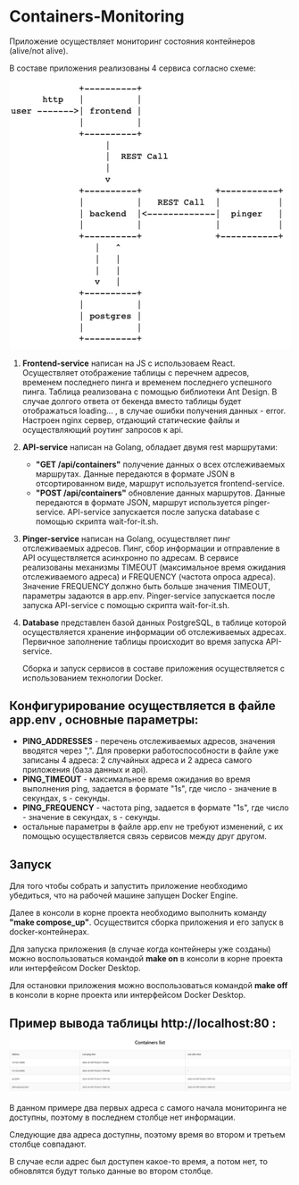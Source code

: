 # Containers-Monitoring

 Приложение осуществляет мониторинг состояния контейнеров (alive/not alive).
 
 В составе приложения реализованы 4 сервиса согласно схеме:
 
 ![Image alt](https://github.com/lvrdn/Containers-Monitoring/blob/main/app_structure.png)

 1. **Frontend-service** написан на JS с использоваем React. Осуществляет отображение таблицы с перечнем адресов, временем последнего пинга и временем последнего успешного пинга. Таблица реализована с помощью библиотеки Ant Design.
    В случае долгого ответа от бекенда вместо таблицы будет отображаться loading... , в случае ошибки получения данных - error. Настроен nginx сервер, отдающий статические файлы и осуществляющий роутинг запросов к api.
 2. **API-service** написан на Golang, обладает двумя rest маршрутами:
    * **"GET /api/containers"** получение данных о всех отслеживаемых маршрутах. Данные передаются в формате JSON в отсортированном виде, маршрут используется frontend-service.
    * **"POST /api/containers"** обновление данных маршрутов. Данные передаются в формате JSON, маршрут используется pinger-service.
    API-service запускается после запуска database с помощью скрипта wait-for-it.sh.
 3. **Pinger-service** написан на Golang, осуществляет пинг отслеживаемых адресов. Пинг, сбор информации и отправление в API осуществляется асинхронно по адресам. В сервисе реализованы механизмы TIMEOUT (максимальное время ожидания отслеживаемого адреса) и FREQUENCY (частота опроса адреса).
    Значение FREQUENCY должно быть больше значения TIMEOUT, параметры задаются в app.env.
    Pinger-service запускается после запуска API-service с помощью скрипта wait-for-it.sh.
 4. **Database** представлен базой данных PostgreSQL, в таблице которой осуществляется хранение информации об отслеживаемых адресах. Первичное заполнение таблицы происходит во время запуска API-service.

    Сборка и запуск сервисов в составе приложения осуществляется с использованием технологии Docker.

 ## Конфигурирование осуществляется в файле **app.env** , основные параметры:
 * **PING_ADDRESSES** - перечень отслеживаемых адресов, значения вводятся через ",". Для проверки работоспособности в файле уже записаны 4 адреса: 2 случайных адреса и 2 адреса самого приложения (база данных и api).
 * **PING_TIMEOUT** - максимальное время ожидания во время выполнения ping, задается в формате "1s", где число - значение в секундах, s - секунды.
 * **PING_FREQUENCY** - частота ping, задается в формате "1s", где число - значение в секундах, s - секунды.
 * остальные параметры в файле app.env не требуют изменений, с их помощью осуществляется связь сервисов между друг другом.

 ## Запуск

 Для того чтобы собрать и запустить приложение необходимо убедиться, что на рабочей машине запущен Docker Engine.
 
 Далее в консоли в корне проекта необходимо выполнить команду **"make compose_up"**. Осуществится сборка приложения и его запуск в docker-контейнерах.
 
 Для запуска приложения (в случае когда контейнеры уже созданы) можно воспользоваться командой **make on** в консоли в корне проекта или интерфейсом Docker Desktop.
 
 Для остановки приложения можно воспользоваться командой **make off** в консоли в корне проекта или интерфейсом Docker Desktop.

 ## Пример вывода таблицы **http://localhost:80** :

![Image alt](https://github.com/lvrdn/Containers-Monitoring/blob/main/table_example.png)

В данном примере два первых адреса с самого начала мониторинга не доступны, поэтому в последнем столбце нет информации.

Следующие два адреса доступны, поэтому время во втором и третьем столбце совпадают.

В случае если адрес был доступен какое-то время, а потом нет, то обновлятся будут только данные во втором столбце.
